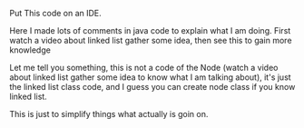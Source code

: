 Put This code on an IDE. 

Here I made lots of comments in java code to explain what I am doing. First watch a video about linked list gather some idea, then see this to gain more knowledge

Let me tell you something, this is not a code of the Node (watch a video about linked list gather some idea to know what I am talking about), it's just the linked list class code, and I 
guess you can create node class if you know linked list. 

This  is just to simplify things what actually is goin on. 
